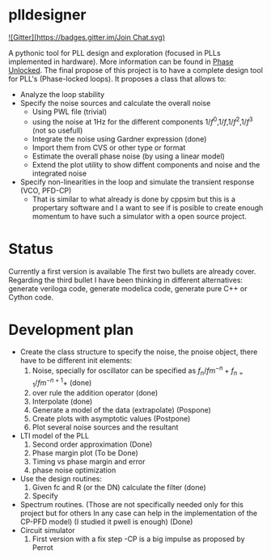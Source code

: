 plldesigner
===========
[![Gitter](https://badges.gitter.im/Join Chat.svg)](https://gitter.im/jfosorio/plldesigner?utm_source=badge&utm_medium=badge&utm_campaign=pr-badge&utm_content=badge)


A pythonic tool for PLL design and exploration (focused in PLLs implemented in hardware). More information can be found in [Phase Unlocked](http://jfosorio.github.io/). The final propose of this project is to have a complete design tool for PLL's (Phase-locked loops). It proposes a class that allows to:
* Analyze the loop stability 
* Specify the noise sources and calculate the overall noise
  - Using PWL file (trivial)
  - using the noise at 1Hz for the different components $1/f^0$,$1/f$,$1/f^2$,$1/f^3$ (not so usefull)
  - Integrate the noise using Gardner expression (done)
  - Import them from CVS or other type or format
  - Estimate the overall phase noise (by using a linear model)
  - Extend the plot utility to show diffent components and noise and the integrated noise
* Specify non-linearities in the loop and simulate the transient response (VCO, PFD-CP)
  - That is similar to what already is done by cppsim but this is a propertary software and I a want to see if is posible to create enough momentum to have such a simulator with a open source project.
  
Status
======

Currently a first version is available The first two bullets are already cover. Regarding the third bullet I have been thinking in different alternatives: generate veriloga code, generate modelica code, generate pure C++ or Cython code.


Development plan
================


* Create the class structure to specify the noise,  the pnoise object, there have to be different init elements:
  1. Noise, specially for oscillator can be specified as $f_n/fm^{-n}+f_{n=1}/fm^{-n+1}+$ (done)
  2. over rule the addition operator (done)
  3. Interpolate (done)
  4. Generate a model of the data (extrapolate) (Pospone)
  5. Create plots with asymptotic values (Postpone)
  6. Plot several noise sources and the resultant 
* LTI model of the PLL
  1. Second order approximation (Done)
  2. Phase margin plot (To be Done)
  2. Timing vs phase  margin and error
  3. phase noise optimization 
* Use the design routines:
  1. Given fc and R (or the DN)  calculate the filter (done)
  2. Specify 
* Spectrum routines. (Those are not specifically needed only for this project but for others In any case can help in the implementation of the CP-PFD model) (I studied it
  pwell is enough) (Done)
* Circuit simulator
  1. First version with a fix step
     -CP is a big impulse as proposed by Perrot



